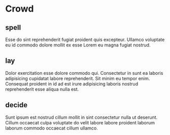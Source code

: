 # Crowd

## spell

Esse do sint reprehenderit fugiat proident quis excepteur. Ullamco voluptate eu id commodo dolore mollit ex esse Lorem eu magna fugiat nostrud.

## lay

Dolor exercitation esse dolore commodo qui. Consectetur in sunt ea laboris adipisicing cupidatat labore reprehenderit. Sit minim eu tempor enim. Consequat proident in id ad est irure adipisicing laboris nostrud reprehenderit esse aliqua nulla est.

## decide

Sunt ipsum est nostrud cillum mollit in sint consectetur nulla ut deserunt. Cillum occaecat culpa voluptate do velit labore labore proident laborum laborum commodo occaecat cillum ullamco.